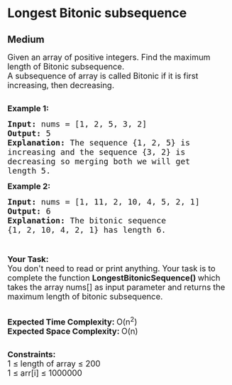 # Longest Bitonic subsequence
## Medium 
<div class="problem-statement" style="user-select: auto;">
                <p style="user-select: auto;"></p><p style="user-select: auto;"><span style="font-size: 18px; user-select: auto;">Given an array of positive integers. Find&nbsp;the maximum length of Bitonic subsequence.&nbsp;<br style="user-select: auto;">
A subsequence of array&nbsp;is called Bitonic if it is first increasing, then decreasing.</span><br style="user-select: auto;">
&nbsp;</p>

<p style="user-select: auto;"><span style="font-size: 18px; user-select: auto;"><strong style="user-select: auto;">Example 1:</strong></span></p>

<pre style="user-select: auto;"><span style="font-size: 18px; user-select: auto;"><strong style="user-select: auto;">Input: </strong>nums = [1, 2, 5, 3, 2]
<strong style="user-select: auto;">Output: </strong>5
<strong style="user-select: auto;">Explanation: </strong>The sequence {1, 2, 5} is
increasing and the sequence {3, 2} is 
decreasing so merging both we will get 
length 5.
</span></pre>

<p style="user-select: auto;"><span style="font-size: 18px; user-select: auto;"><strong style="user-select: auto;">Example 2:</strong></span></p>

<pre style="user-select: auto;"><span style="font-size: 18px; user-select: auto;"><strong style="user-select: auto;">Input: </strong>nums = [1, 11, 2, 10, 4, 5, 2, 1]
<strong style="user-select: auto;">Output: </strong>6
<strong style="user-select: auto;">Explanation: </strong>The bitonic sequence 
{1, 2, 10, 4, 2, 1} has length 6.
</span></pre>

<p style="user-select: auto;">&nbsp;</p>

<p style="user-select: auto;"><span style="font-size: 18px; user-select: auto;"><strong style="user-select: auto;">Your Task:</strong><br style="user-select: auto;">
You don't need to read or print anything. Your task is to complete the function&nbsp;<strong style="user-select: auto;">LongestBitonicSequence()&nbsp;</strong>which takes the array nums[] as input parameter and returns the maximum length of bitonic subsequence.</span><br style="user-select: auto;">
&nbsp;</p>

<p style="user-select: auto;"><span style="font-size: 18px; user-select: auto;"><strong style="user-select: auto;">Expected Time Complexity:&nbsp;</strong>O(n<sup style="user-select: auto;">2</sup>)<br style="user-select: auto;">
<strong style="user-select: auto;">Expected Space Complexity:&nbsp;</strong>O(n)</span><br style="user-select: auto;">
&nbsp;</p>

<p style="user-select: auto;"><span style="font-size: 18px; user-select: auto;"><strong style="user-select: auto;">Constraints:</strong><br style="user-select: auto;">
1 ≤&nbsp;length of array ≤&nbsp;200<br style="user-select: auto;">
1 ≤&nbsp;arr[i] ≤&nbsp;1000000</span></p>
 <p style="user-select: auto;"></p>
            </div>